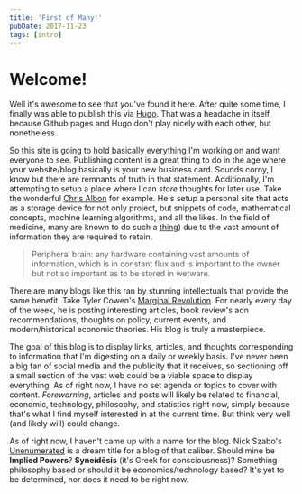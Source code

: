 ```yaml
---
title: 'First of Many!'
pubDate: 2017-11-23
tags: [intro]
---
```


# Welcome!

Well it's awesome to see that you've found it here. After quite some time, I finally was able to publish this via [Hugo](https://gohugo.io). That was a headache in itself because Github pages and Hugo don't play nicely with each other, but nonetheless.

So this site is going to hold basically everything I'm working on and want everyone to see. Publishing content is a great thing to do in the age where your website/blog basically is your new business card. Sounds corny, I know but there are remnants of truth in that statement. Additionally, I'm attempting to setup a place where I can _store_ thoughts for later use. Take the wonderful [Chris Albon](https://chrisalbon.com) for example. He's setup a personal site that acts as a storage device for not only project, but snippets of code, mathematical concepts, machine learning algorithms, and all the likes. In the field of medicine, many are known to do such a [thing](http://brainblogger.com/2009/03/09/relying-on-a-peripheral-brain/)) due to the vast amount of information they are required to retain.

> Peripheral brain: any hardware containing vast amounts of information, which is in constant flux and is important to the owner but not so important as to be stored in wetware.

There are many blogs like this ran by stunning intellectuals that provide the same benefit. Take Tyler Cowen's [Marginal Revolution](http://marginalrevolution.com). For nearly every day of the week, he is posting interesting articles, book review's adn recommendations, thoughts on policy, current events, and modern/historical economic theories. His blog is truly a masterpiece.

The goal of this blog is to display links, articles, and thoughts corresponding to information that I'm digesting on a daily or weekly basis. I've never been a big fan of social media and the publicity that it receives, so sectioning off a small section of the vast web could be a viable space to display everything. As of right now, I have no set agenda or topics to cover with content. _Forewarning_, articles and posts will likely be related to financial, economic, technology, philosophy, and statistics right now, simply because that's what I find myself interested in at the current time. But think very well (and likely will) could change.

As of right now, I haven't came up with a name for the blog. Nick Szabo's [Unenumerated](http://unenumerated.blogspot.com) is a dream title for a blog of that caliber. Should mine be **Implied Powers**? **Syneídēsis** (it's Greek for consciousness)? Something philosophy based or should it be economics/technology based? It's yet to be determined, nor does it need to be right now.
